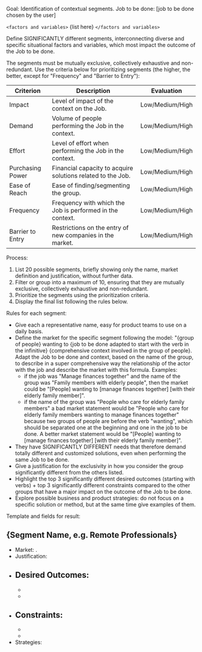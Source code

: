 Goal: Identification of contextual segments.
Job to be done: [job to be done chosen by the user]

`<factors and variables>`
{list here}
`</factors and variables>`

Define SIGNIFICANTLY different segments, interconnecting diverse and specific situational factors and variables, which most impact the outcome of the Job to be done.

The segments must be mutually exclusive, collectively exhaustive and non-redundant.
Use the criteria below for prioritizing segments (the higher, the better, except for "Frequency" and "Barrier to Entry"):

| Criterion | Description | Evaluation |
|-------------------|--------------------------------------------------------------------------------|------------|
| Impact | Level of impact of the context on the Job. | Low/Medium/High |
| Demand | Volume of people performing the Job in the context. | Low/Medium/High |
| Effort | Level of effort when performing the Job in the context. | Low/Medium/High |
| Purchasing Power | Financial capacity to acquire solutions related to the Job. | Low/Medium/High |
| Ease of Reach | Ease of finding/segmenting the group. | Low/Medium/High |
| Frequency | Frequency with which the Job is performed in the context. | Low/Medium/High |
| Barrier to Entry | Restrictions on the entry of new companies in the market. | Low/Medium/High |

Process:
1. List 20 possible segments, briefly showing only the name, market definition and justification, without further data.
2. Filter or group into a maximum of 10, ensuring that they are mutually exclusive, collectively exhaustive and non-redundant.
3. Prioritize the segments using the prioritization criteria.
4. Display the final list following the rules below.

Rules for each segment:
- Give each a representative name, easy for product teams to use on a daily basis.
- Define the market for the specific segment following the model: "{group of people} wanting to {job to be done adapted to start with the verb in the infinitive} {comprehensive context involved in the group of people}. Adapt the Job to be done and context, based on the name of the group, to describe in a super comprehensive way the relationship of the actor with the job and describe the market with this formula. Examples:
    - if the job was "Manage finances together" and the name of the group was "Family members with elderly people", then the market could be "[People] wanting to [manage finances together] [with their elderly family member]".
    - if the name of the group was "People who care for elderly family members" a bad market statement would be "People who care for elderly family members wanting to manage finances together" because two groups of people are before the verb "wanting", which should be separated one at the beginning and one in the job to be done. A better market statement would be "[People] wanting to [manage finances together] [with their elderly family member]".
- They have SIGNIFICANTLY DIFFERENT needs that therefore demand totally different and customized solutions, even when performing the same Job to be done.
- Give a justification for the exclusivity in how you consider the group significantly different from the others listed.
- Highlight the top 3 significantly different desired outcomes (starting with verbs) + top 3 significantly different constraints compared to the other groups that have a major impact on the outcome of the Job to be done.
- Explore possible business and product strategies: do not focus on a specific solution or method, but at the same time give examples of them.

Template and fields for result:
## {Segment Name, e.g. Remote Professionals}
- Market: .
- Justification: 
- Desired Outcomes: 
    - 
    - 
    - 
- Constraints:
    - 
    - 
    - 
- Strategies:
